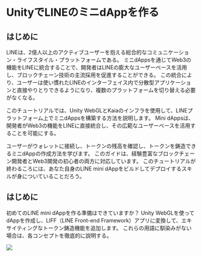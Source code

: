 # UnityでLINEのミニdAppを作る

## はじめに

LINEは、2億人以上のアクティブユーザーを抱える総合的なコミュニケーション・ライフスタイル・プラットフォームである。 ミニdAppsを通じてWeb3の機能をLINEに統合することで、開発者はLINEの膨大なユーザーベースを活用し、ブロックチェーン技術の主流採用を促進することができる。 この統合により、ユーザーは使い慣れたLINEのインターフェイス内で分散型アプリケーションと直接やりとりできるようになり、複数のプラットフォームを切り替える必要がなくなる。

このチュートリアルでは、Unity WebGLとKaiaのインフラを使用して、LINEプラットフォーム上でミニdAppsを構築する方法を説明します。 Mini dAppsは、開発者がWeb3の機能をLINEに直接統合し、その広範なユーザーベースを活用することを可能にする。

ユーザーがウォレットに接続し、トークンの残高を確認し、トークンを鋳造できるミニdAppの作成方法を学びます。 このガイドは、経験豊富なブロックチェーン開発者とWeb3開発の初心者の両方に対応しています。 このチュートリアルが終わるころには、あなた自身のLINE mini dAppをビルドしてデプロイするスキルが身についていることだろう。

## はじめに

初めてのLINE mini dAppを作る準備はできていますか？ Unity WebGLを使ってdAppを作成し、LIFF（LINE Front-end Framework）アプリに変換して、エキサイティングなトークン鋳造機能を追加します。 これらの用語に馴染みがない場合は、各コンセプトを徹底的に説明する。

![](/img/minidapps/unity-minidapp/info-minidapp-banner.png)
